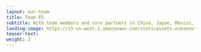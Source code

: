 ```yaml
---
layout: our-team
title: Team ES
subtitle: With team members and core partners in China, Japan, Mexico, Spain, South Korea, Taiwan and the United States, we are fish and seafood market experts — seafood harvesters, scientists, entrepreneurs and conservationists. ES
landing-image: https://s3-us-west-2.amazonaws.com/staticassets.oceanoutcomes.org/rollover+images/our-team-hover.jpg
teaser-text:
weight: 2
---
```

